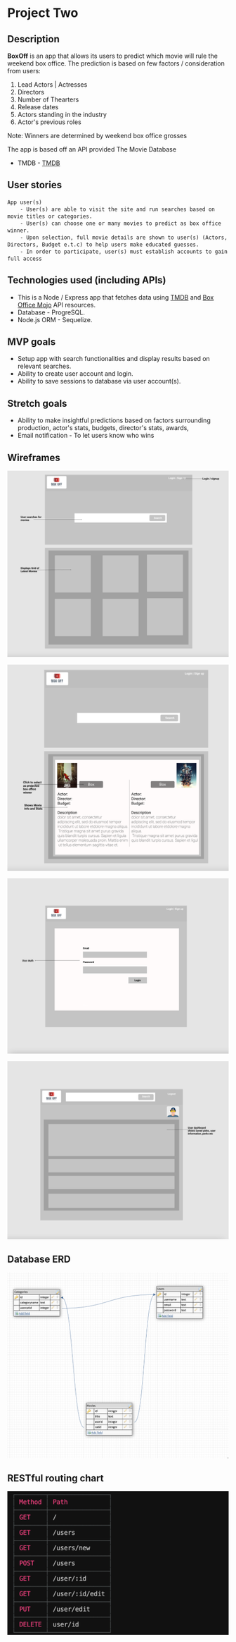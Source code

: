 # Project Two

**Description**
---
**BoxOff** is an app that allows its users to predict which movie will rule the weekend box office. The prediction is based on few factors / consideration from users:
1. Lead Actors | Actresses
2. Directors
3. Number of Thearters
4. Release dates
5. Actors standing in the industry
6. Actor's previous roles

Note: Winners are determined by weekend box office grosses

The app is based off an API provided The Movie Database
- TMDB -
[TMDB](https://www.themoviedb.org/)

**User stories** <br>
---
    App user(s)
        - User(s) are able to visit the site and run searches based on movie titles or categories.
        - User(s) can choose one or many movies to predict as box office winner.
        - Upon selection, full movie details are shown to user(s) (Actors, Directors, Budget e.t.c) to help users make educated guesses.
        - In order to participate, user(s) must establish accounts to gain full access

**Technologies used (including APIs)**
---
- This is a Node / Express app that fetches data using [TMDB](https://www.themoviedb.org/) and [Box Office Mojo](https://www.boxofficemojo.com//) API resources.<br>
- Database - ProgreSQL.
- Node.js ORM - Sequelize.

**MVP goals**
---
* Setup app with search functionalities and display results based on relevant searches.
* Ability to create user account and login.
* Ability to save sessions to database via user account(s).

**Stretch goals**
---
- Ability to make insightful predictions based on factors surrounding production, actor's stats, budgets, director's stats, awards, 
- Email notification - To let users know who wins



**Wireframes**
---
![alt text](images/index.png)

![alt text](images/box.png)

![alt text](images/login.png)

![alt text](images/dashboatd.png)


**Database ERD**
---
![alt text](images/erdme.png)


**RESTful routing chart**
---

![alt text](images/routes.png)



<!-- **Daily sprints**
---
**The approach taken**
---
**Unsolved problems**
---
**Sources used**
--- -->